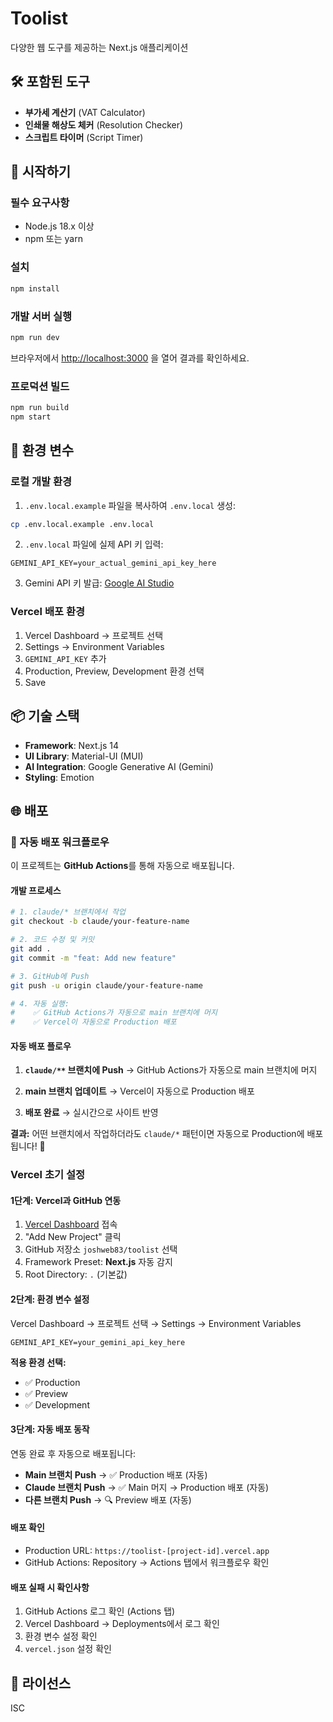 # Toolist

다양한 웹 도구를 제공하는 Next.js 애플리케이션

## 🛠️ 포함된 도구

- **부가세 계산기** (VAT Calculator)
- **인쇄물 해상도 체커** (Resolution Checker)
- **스크립트 타이머** (Script Timer)

## 🚀 시작하기

### 필수 요구사항

- Node.js 18.x 이상
- npm 또는 yarn

### 설치

```bash
npm install
```

### 개발 서버 실행

```bash
npm run dev
```

브라우저에서 [http://localhost:3000](http://localhost:3000) 을 열어 결과를 확인하세요.

### 프로덕션 빌드

```bash
npm run build
npm start
```

## 🔐 환경 변수

### 로컬 개발 환경

1. `.env.local.example` 파일을 복사하여 `.env.local` 생성:

```bash
cp .env.local.example .env.local
```

2. `.env.local` 파일에 실제 API 키 입력:

```
GEMINI_API_KEY=your_actual_gemini_api_key_here
```

3. Gemini API 키 발급: [Google AI Studio](https://makersuite.google.com/app/apikey)

### Vercel 배포 환경

1. Vercel Dashboard → 프로젝트 선택
2. Settings → Environment Variables
3. `GEMINI_API_KEY` 추가
4. Production, Preview, Development 환경 선택
5. Save

## 📦 기술 스택

- **Framework**: Next.js 14
- **UI Library**: Material-UI (MUI)
- **AI Integration**: Google Generative AI (Gemini)
- **Styling**: Emotion

## 🌐 배포

### 🔄 자동 배포 워크플로우

이 프로젝트는 **GitHub Actions**를 통해 자동으로 배포됩니다.

#### 개발 프로세스

```bash
# 1. claude/* 브랜치에서 작업
git checkout -b claude/your-feature-name

# 2. 코드 수정 및 커밋
git add .
git commit -m "feat: Add new feature"

# 3. GitHub에 Push
git push -u origin claude/your-feature-name

# 4. 자동 실행:
#    ✅ GitHub Actions가 자동으로 main 브랜치에 머지
#    ✅ Vercel이 자동으로 Production 배포
```

#### 자동 배포 플로우

1. **`claude/**` 브랜치에 Push**
   → GitHub Actions가 자동으로 main 브랜치에 머지

2. **main 브랜치 업데이트**
   → Vercel이 자동으로 Production 배포

3. **배포 완료**
   → 실시간으로 사이트 반영

**결과:** 어떤 브랜치에서 작업하더라도 `claude/*` 패턴이면 자동으로 Production에 배포됩니다! 🚀

### Vercel 초기 설정

#### 1단계: Vercel과 GitHub 연동

1. [Vercel Dashboard](https://vercel.com/dashboard) 접속
2. "Add New Project" 클릭
3. GitHub 저장소 `joshweb83/toolist` 선택
4. Framework Preset: **Next.js** 자동 감지
5. Root Directory: `.` (기본값)

#### 2단계: 환경 변수 설정

Vercel Dashboard → 프로젝트 선택 → Settings → Environment Variables

```
GEMINI_API_KEY=your_gemini_api_key_here
```

**적용 환경 선택:**
- ✅ Production
- ✅ Preview
- ✅ Development

#### 3단계: 자동 배포 동작

연동 완료 후 자동으로 배포됩니다:

- **Main 브랜치 Push** → ✅ Production 배포 (자동)
- **Claude 브랜치 Push** → ✅ Main 머지 → Production 배포 (자동)
- **다른 브랜치 Push** → 🔍 Preview 배포 (자동)

#### 배포 확인

- Production URL: `https://toolist-[project-id].vercel.app`
- GitHub Actions: Repository → Actions 탭에서 워크플로우 확인

#### 배포 실패 시 확인사항

1. GitHub Actions 로그 확인 (Actions 탭)
2. Vercel Dashboard → Deployments에서 로그 확인
3. 환경 변수 설정 확인
4. `vercel.json` 설정 확인

## 📝 라이선스

ISC

